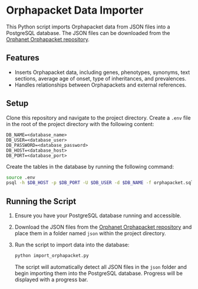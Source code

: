 # Orphapacket Data Importer

This Python script imports Orphapacket data from JSON files into a PostgreSQL database. The JSON files can be downloaded from the [Orphanet Orphapacket repository](https://github.com/Orphanet/orphapacket).

## Features

- Inserts Orphapacket data, including genes, phenotypes, synonyms, text sections, average age of onset, type of inheritances, and prevalences.
- Handles relationships between Orphapackets and external references.

## Setup

Clone this repository and navigate to the project directory.
Create a `.env` file in the root of the project directory with the following content:

```env
DB_NAME=<database_name>
DB_USER=<database_user>
DB_PASSWORD=<database_password>
DB_HOST=<database_host>
DB_PORT=<database_port>
```

Create the tables in the database by running the following command:

```bash
source .env
psql -h $DB_HOST -p $DB_PORT -U $DB_USER -d $DB_NAME -f orphapacket.sql
```


## Running the Script

1. Ensure you have your PostgreSQL database running and accessible.
   
2. Download the JSON files from the [Orphanet Orphapacket repository](https://github.com/Orphanet/orphapacket) and place them in a folder named `json` within the project directory.

3. Run the script to import data into the database:

    ```bash
    python import_orphapacket.py
    ```

    The script will automatically detect all JSON files in the `json` folder and begin importing them into the PostgreSQL database. Progress will be displayed with a progress bar.

